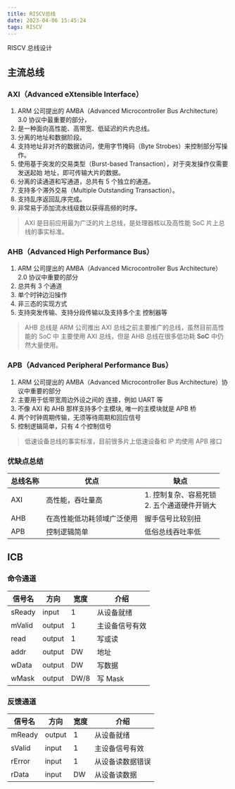 ```yaml
---
title: RISCV总线
date: 2023-04-06 15:45:24
tags: RISCV
---
```


RISCV 总线设计

<!--more-->

## 主流总线

### AXI（Advanced eXtensible Interface）

1. ARM 公司提出的 AMBA（Advanced Microcontroller Bus Architecture）3.0 协议中最重要的部分，
2. 是一种面向高性能、高带宽、低延迟的片内总线。
3. 分离的地址和数据阶段。
4. 支持地址非对齐的数据访问，使用字节掩码（Byte Strobes）来控制部分写操作。
5. 使用基于突发的交易类型（Burst-based Transaction），对于突发操作仅需要发送起始 地址，即可传输大片的数据。
6. 分离的读通道和写通道，总共有 5 个独立的通道。
7. 支持多个滞外交易（Multiple Outstanding Transaction）。
8. 支持乱序返回乱序完成。
9. 非常易于添加流水线级数以获得高频的时序。

> AXI 是目前应用最为广泛的片上总线，是处理器核以及高性能 SoC 片上总线的事实标准。

### AHB（Advanced High Performance Bus）

1. ARM 公司提出的 AMBA（Advanced Microcontroller Bus Architecture）2.0 协议中重要的部分
2. 总共有 3 个通道
3. 单个时钟边沿操作
4. 非三态的实现方式
5. 支持突发传输、支持分段传输以及支持多个主 控制器等

> AHB 总线是 ARM 公司推出 AXI 总线之前主要推广的总线，虽然目前高性能的 SoC 中 主要使用 AXI 总线，但是 AHB 总线在很多低功耗 **SoC** 中仍然大量使用。

### APB（Advanced Peripheral Performance Bus）

1. ARM 公司提出的 AMBA（Advanced Microcontroller Bus Architecture）协议中重要的部分
2. 主要用于低带宽周边外设之间的 连接，例如 UART 等
3. 不像 AXI 和 AHB 那样支持多个主模块, 唯一的主模块就是 APB 桥
4. 两个时钟周期传输，无须等待周期和回应信号
5. 控制逻辑简单，只有 4 个控制信号

> 低速设备总线的事实标准，目前很多片上低速设备和 IP 均使用 APB 接口

### 优缺点总结

| 总线名称 | 优点                       | 缺点                                            |
| -------- | -------------------------- | ----------------------------------------------- |
| AXI      | 高性能，吞吐量高           | 1. 控制复杂、容易死锁<br/>2. 五个通道硬件开销大 |
| AHB      | 在高性能低功耗领域广泛使用 | 握手信号比较别扭                                |
| APB      | 控制逻辑简单               | 低俗总线吞吐率低                                |

## ICB

### 命令通道

| 信号名 | 方向   | 宽度 | 介绍           |
| ------ | ------ | ---- | -------------- |
| sReady | input  | 1    | 从设备就绪     |
| mValid | output | 1    | 主设备信号有效 |
| read   | output | 1    | 写或读         |
| addr   | output | DW   | 地址           |
| wData  | output | DW   | 写数据         |
| wMask  | output | DW/8 | 写 Mask        |

### 反馈通道

| 信号名 | 方向   | 宽度 | 介绍             |
| ------ | ------ | ---- | ---------------- |
| mReady | output | 1    | 从设备就绪       |
| sValid | input  | 1    | 主设备信号有效   |
| rError | input  | 1    | 从设备读数据错误 |
| rData  | input  | DW   | 从设备读数据     |
